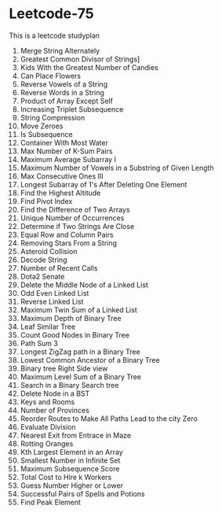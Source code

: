 # Leetcode-75
This is a leetcode studyplan 
1. Merge String Alternately
2. Greatest Common Divisor of Strings]
3. Kids With the Greatest Number of Candies
4. Can Place Flowers
5. Reverse Vowels of a String
6. Reverse Words in a String
7. Product of Array Except Self
8. Increasing Triplet Subsequence
9. String Compression
10. Move Zeroes
11. Is Subsequence
12. Container With Most Water
13. Max Number of K-Sum Pairs
14. Maximum Average Subarray I
15. Maximum Number of Vowels in a Substring of Given Length
16. Max Consecutive Ones III
17. Longest Subarray of 1's After Deleting One Element
18. Find the Highest Altitude
19. Find Pivot Index
20. Find the Difference of Two Arrays
21. Unique Number of Occurrences
22. Determine if Two Strings Are Close
23. Equal Row and Column Pairs
24. Removing Stars From a String
25. Asteroid Collision
26. Decode String
27.  Number of Recent Calls
28.  Dota2 Senate
29.  Delete the Middle Node of a Linked List
30.  Odd Even Linked List
31.  Reverse Linked List
32.  Maximum Twin Sum of a Linked List
33.  Maximum Depth of Binary Tree
34.  Leaf Similar Tree
35.  Count Good Nodes in Binary Tree
36.  Path Sum 3
37.  Longest ZigZag path in a Binary Tree
38.  Lowest Common Ancestor of a Binary Tree
39.  Binary tree Right Side view
40.  Maximum Level Sum of a Binary Tree
41.  Search in a Binary Search tree
42.  Delete Node in a BST
43.  Keys and Rooms
44.  Number of Provinces
45.  Reorder Routes to Make All Paths Lead to the city Zero
46.  Evaluate Division
47.  Nearest Exit from Entrace in Maze
48.  Rotting Oranges
49.  Kth Largest Element in an Array
50.  Smallest Number in Infinite Set
51.  Maximum Subsequence Score
52.  Total Cost to Hire k Workers
53.  Guess Number Higher or Lower
54.  Successful Pairs of Spells and Potions
55.  Find Peak Element
